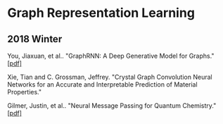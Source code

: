 # Graph Representation Learning

## 2018 Winter
You, Jiaxuan, et al.. "GraphRNN: A Deep Generative Model for Graphs."
</br>[[pdf]](https://arxiv.org/pdf/1802.08773.pdf)

Xie, Tian and C. Grossman, Jeffrey. "Crystal Graph Convolution Neural Networks for an Accurate and Interpretable Prediction of Material Properties."

Gilmer, Justin, et al.. "Neural Message Passing for Quantum Chemistry."
</br>[[pdf]](https://arxiv.org/pdf/1704.01212.pdf)